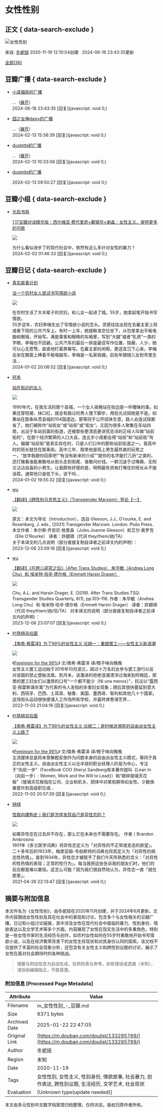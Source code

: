 # 女性性别

## 正文 { data-search-exclude }


![女性性别](https://img9.doubanio.com/view/elanor_image/raw/public/Q40Z9R7L.jpg)

来自: [冬妮娅](https://www.douban.com/people/216560658/) 2020-11-19 12:10:04创建   2024-06-18 23:43:35更新

[全部(36)](https://www.douban.com/doulist/133295769/)

## 豆瓣广播 { data-search-exclude }
- [小波福娃的广播](https://www.douban.com/people/duanmuyi/status/4635756918/)
  
  ...（[展开](javascript:;;)）  
  2024-06-18 23:43:35 [回复](javascript: void 0;)

- [囧之女神daisy的广播](https://www.douban.com/people/daisychen1942/status/4513675521/)

  ...（[展开](javascript:;;)）  
  2024-02-13 15:38:39 [回复](javascript: void 0;)

- [dustette的广播](https://www.douban.com/people/sirius_cc/status/4500331809/)

  ...（[展开](javascript:;;)）  
  2024-02-13 10:33:06 [回复](javascript: void 0;)

- [dustette的广播](https://www.douban.com/people/sirius_cc/status/4517962959/)

  2024-02-13 09:50:27 [回复](javascript: void 0;)

## 豆瓣小组 { data-search-exclude }
- [光启书局](https://www.douban.com/people/guangqipress/)

  [1.17豆瓣对谈精华版｜西尔维亚·费代里奇×戴锦华×谢晶：女性主义，提供更多的可能](https://www.douban.com/group/topic/299786612/)

  ![](https://img1.doubanio.com/view/group_topic/large/public/p638389550.jpg)

  为什么看似进步了的现代社会中，依然有这么多针对女性的暴力？  
  2024-02-02 01:46:33 [回复](javascript: void 0;)

## 豆瓣日记 { data-search-exclude }
- [真实故事计划](https://www.douban.com/people/zhenshigushi1/)
  
  [当一个农村女人尝试书写情欲小说](https://www.douban.com/note/857713694/)

  ![](https://img3.doubanio.com/view/note/small/public/p96498637.webp)

  在农村生活了大半辈子的农妇，和儿女一起进了城。55岁，她拿起笔开始书写情欲。  
  55岁这年，农妇李梅生出了写情欲小说的念头。灵感往往出现在去雇主家上班或者下班的公共汽车上。有时一上车，她就瞅准空位坐下，从包里拿出平板电脑和眼镜，开始写。满是乘客和眼睛的车厢里，写到“大腿”或者“乳房”一类的字眼，李梅也不回避。公共汽车的最后一排是最佳写作位置，隐蔽、人少，她可以心无旁骛，直直地盯着屏幕写。在雇主家的闲暇，更适宜沉下心来，李梅会坐在飘窗上捧着平板电脑写。李梅是一名家政嫂。前些年跟随儿女到市里生活...  
  2024-01-02 20:06:52 [回复](javascript: void 0;)

- [阿禾](https://www.douban.com/people/83503437/)
  
  [站在街边的女人](https://www.douban.com/note/857763138/)

  ![](https://img3.doubanio.com/view/note/small/public/p87456407.webp)

  1990年代，在我生活的那个县城，一个女人夜晚站在街边是一件暧昧的事。如果还穿短裙、抹口红，就会有路过的男人慢下脚步，用目光试探她是不是。如果站在那条纵贯县城的104国道边，那等同于公开招徕生意，路人会连试探都省了。她们被称作“站街女”或“站街”或“街女”。又因为很多人聚集在车站四周，出没于车站前面的街道，还被那些更清高更讲究忌讳的正经人叫做“站前街的”。在那个经济繁荣的人口大县，连五岁小孩都会用“站街”和“站前街”骂人。偏偏“站前街”是真实存在的，只是人们口中的那些站前街道之一。我高中时的班长就住在那条街。高中三年，取笑他是班上男生最热衷的玩笑之一，“放学我跟你回家吧”“有没有新来的介绍”“提你的名字能打几折”之类的，还打赌看谁能勇敢地从街头走到街尾、谁敢问价钱。一群沉迷于过嘴瘾、无知又沾沾自喜的小男生。让我颇有好感的是，明明最有资格打嘴仗的班长从不接话茬。通常他只是低下头，该干吗...  
  2024-01-02 19:55:32 [回复](javascript: void 0;)

- [wu](https://www.douban.com/people/175929806/)

  [【翻译】《跨性别马克思主义》（Transgender Marxism）· 导论【一】](https://www.douban.com/note/810004718/)

  ![](https://img3.doubanio.com/view/note/small/public/p83971263.webp)

  原文：本文为导论（Introduction），选自 Gleeson, J.J., O’rourke, E. and Rosenberg, J. eds., (2021).Transgender Marxism. London: Pluto Press. 本文作者：朱尔斯·乔安尼·格里森（Jules Joanne Gleeson）和艾尔·奥罗克（Elle O’Rourke） 译者：許顓頊（代词 they/them/祂/TA）  
  关于本译文的几点说明（部分直接复制自译者之前译文内的声明）：  
  2023-12-06 23:09:16 [回复](javascript: void 0;)

- [wu](https://www.douban.com/people/175929806/)

  [【翻译】《在跨儿研究之后》（After Trans Studies） 朱华敏（Andrea Long Chu）和 埃米特·哈辛·德尔格（Emmett Harsin Drager）](https://www.douban.com/note/822215771/)

  ![](https://img1.doubanio.com/view/note/small/public/p86635468.webp)

  Chu, A.L. and Harsin Drager, E. (2019). After Trans Studies.TSQ: Transgender Studies Quarterly, 6(1), pp.103–116. 作者：朱华敏（Andrea Long Chu）和 埃米特·哈辛·德尔格（Emmett Harsin Drager） 译者：許顓頊（代词 they/them/祂/佢/TA） 
  对本译文的说明（部分直接复制自译者之前译文内的声明）：  
  2023-12-06 23:07:07 [回复](javascript: void 0;)

- [叶隐锅岛拉面](https://www.douban.com/people/MarcyQwQ/)

  [【南希·弗雷泽】为了99%的女性主义 论纲一：重塑罢工——女性主义新浪潮](https://www.douban.com/note/825047655/)

  ![](https://img3.doubanio.com/view/note/small/public/p87456407.webp)

  《[Feminism for the 99%](https://book.douban.com/subject/30448228/)》 文/南希·弗雷泽 译/橙子味向晚晚  
  女性主义罢工运动始于2016年10月波兰，超过十万名妇女参与罢工游行以反对该国的禁止堕胎法案。到月末，该激进的拒绝浪潮漂洋过海来到阿根廷，那里的罢工妇女们以激昂的口号“一个都不能少（Ni una menos）”，抗议以“露西亚·佩雷斯谋杀案”为代表的令人发指的杀害妇女现象；随后其很快蔓延到意大利、西班牙、巴西、土耳其、秘鲁、美国、墨西哥、智利和其他几十个国家。这场街头运动很快便涌入工作场所和学校，并最终席卷演艺界...  
  2022-11-03 21:04:16 [回复](javascript: void 0;)

- [叶隐锅岛拉面](https://www.douban.com/people/MarcyQwQ/)

  [【南希·弗雷泽】为了99%的女性主义 论纲二：是时候送濒死的自由派女性主义上路了](https://www.douban.com/note/825779894/)

  ![](https://img9.doubanio.com/view/note/small/public/p87656985.webp)

  《[Feminism for the 99%](https://book.douban.com/subject/30448228/)》 文/南希·弗雷泽 译/橙子味向晚晚  
  主流媒体总是将未曾解题反倒作为问题本身的自由派女性主义模式，等同于真正的女性主义。自由派女性主义以北半球的职业经理人阶层为中心，专注于“向前一步”（FaceBook COO Sheryl Sandberg有本著作就叫《Lean In（向前一步）: Women, Work and the Will to Lead》）和“砸碎玻璃天花板”（玻璃天花板指在公司、企业和机关、团体中对某些群体如女性、少数族裔晋升到高级职位或...  
  2022-11-03 20:57:39 [回复](javascript: void 0;)

- [钟绿](https://www.douban.com/people/Turkeyears/)

  [性取向建构史丨我们是怎样发现自己是异性恋的？](https://www.douban.com/note/801274608/)

  ![](https://img1.doubanio.com/view/note/small/public/p81485089.webp)

  如果异性恋在过去并不存在，那么它在未来也不需要存在。 作者丨Brandon Ambrosino  
  1901年《多兰医学词典》将异性恋定义为「对异性的不正常或变态的欲望」。二十多年后的1923年，梅里亚姆-韦伯斯特的词典也将其定义为「对异性的病态性热情」。直到1934年，异性恋才被赋予了我们今天所熟悉的含义：「对异性的性热情的表现；正常的性行为」。每当我把这些告诉我的朋友们时，他们的反应都是难以置信。这怎么可能？因为我们很自然地认为，异性恋一直「就在那里」。  
  2021-04-26 22:13:47 [回复](javascript: void 0;)
<!-- tcd_original_link https://m.douban.com/doulist/133295769/ -->


## 摘要与附加信息

<!-- tcd_abstract -->
本文件名为《女性性别》，由冬妮娅在2020年11月创建，并于2024年6月更新。文件内容围绕女性性别及其在社会中的表现和讨论，包含多个与女性相关的豆瓣广播、日记和小组讨论链接，其中涉及女性在现代社会中面临的暴力、性别身份、情欲表达以及文学艺术等多个方面。内容展现了女性在现实生活中的多重角色，特别是一些女性作家的生活经历与创作，如农村女性如何在55岁时勇敢地开始书写情欲小说，以及在经济繁荣背景下的女性生存现状和对其身份认同的探索。该文档不仅提供了丰富的社会现象分析，还包含有关女性主义和跨性别议题的讨论，展示了女性在面对社会期待时的各种挑战。
<!-- tcd_abstract_end -->

> 摘要与附加信息为自动生成，仅供检索与参考。如有错误或遗漏（未知），请协助编辑指正，不胜感激。

### 附加信息 [Processed Page Metadata]

| Attribute       | Value                                  |
|-----------------|----------------------------------------|
| Filename        | m_女性性别_-_豆瓣.md                             |
| Size            | 8371 bytes                           |
| Archived Date   | 2025-01-22 22:47:05                             |
| Original Link   | [https://m.douban.com/doulist/133295769/](https://m.douban.com/doulist/133295769/)                       |
| Author          | 冬妮娅                               |
| Region          | 未知                               |
| Date            | 2020-11-19                                 |
| Tags            | 女性性别, 女性主义, 性别身份, 情欲故事, 社会暴力, 创作表达, 跨性别议题, 生活经历, 文学艺术, 社会现状                                 |
| Evaluation            | [Unknown type(update needed)]                                 |
<!-- tcd_table_end -->

本文由多元性别中文数字档案馆归档整理，仅供浏览。版权归原作者所有。
